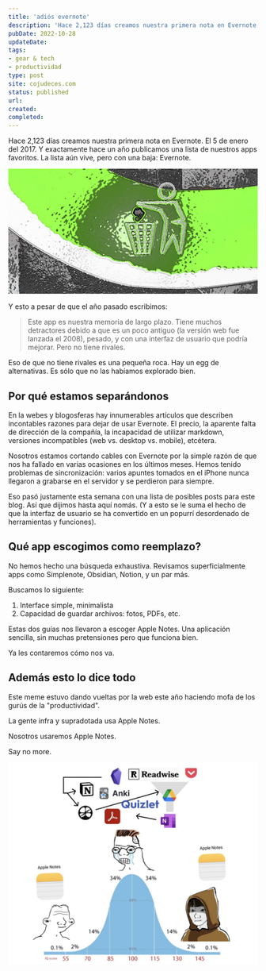 ```yaml
---
title: 'adiós evernote'
description: 'Hace 2,123 días creamos nuestra primera nota en Evernote. El 5 de enero del 2017.'
pubDate: 2022-10-28
updateDate: 
tags: 
- gear & tech
- productividad
type: post
site: cojudeces.com
status: published
url: 
created: 
completed: 
---
```

Hace 2,123 días creamos nuestra primera nota en Evernote. El 5 de enero del 2017. Y exactamente hace un año publicamos una lista de nuestros apps favoritos. La lista aún vive, pero con una baja: Evernote.

![](./images/2022/2022-10-ditch-evernote.jpg)

Y esto a pesar de que el año pasado escribimos:

> Este app es nuestra memoria de largo plazo. Tiene muchos detractores debido a que es un poco antiguo (la versión web fue lanzada el 2008), pesado, y con una interfaz de usuario que podría mejorar. Pero no tiene rivales.

Eso de que no tiene rivales es una pequeña roca. Hay un egg de alternativas. Es sólo que no las habíamos explorado bien.

## Por qué estamos separándonos

En la webes y blogosferas hay innumerables artículos que describen incontables razones para dejar de usar Evernote. El precio, la aparente falta de dirección de la compañía, la incapacidad de utilizar markdown, versiones incompatibles (web vs. desktop vs. mobile), etcétera.

Nosotros estamos cortando cables con Evernote por la simple razón de que nos ha fallado en varias ocasiones en los últimos meses. Hemos tenido problemas de sincronización: varios apuntes tomados en el iPhone nunca llegaron a grabarse en el servidor y se perdieron para siempre.

Eso pasó justamente esta semana con una lista de posibles posts para este blog. Así que dijimos hasta aquí nomás. (Y a esto se le suma el hecho de que la interfaz de usuario se ha convertido en un popurrí desordenado de herramientas y funciones).

## Qué app escogimos como reemplazo?

No hemos hecho una búsqueda exhaustiva. Revisamos superficialmente apps como Simplenote, Obsidian, Notion, y un par más.

Buscamos lo siguiente:

1. Interface simple, minimalista
2. Capacidad de guardar archivos: fotos, PDFs, etc.

Estas dos guías nos llevaron a escoger Apple Notes. Una aplicación sencilla, sin muchas pretensiones pero que funciona bien.

Ya les contaremos cómo nos va.

## Además esto lo dice todo

Este meme estuvo dando vueltas por la web este año haciendo mofa de los gurús de la "productividad".

La gente infra y supradotada usa Apple Notes.

Nosotros usaremos Apple Notes.

Say no more.


![](./images/2022/2022-10-bell-curve.png)